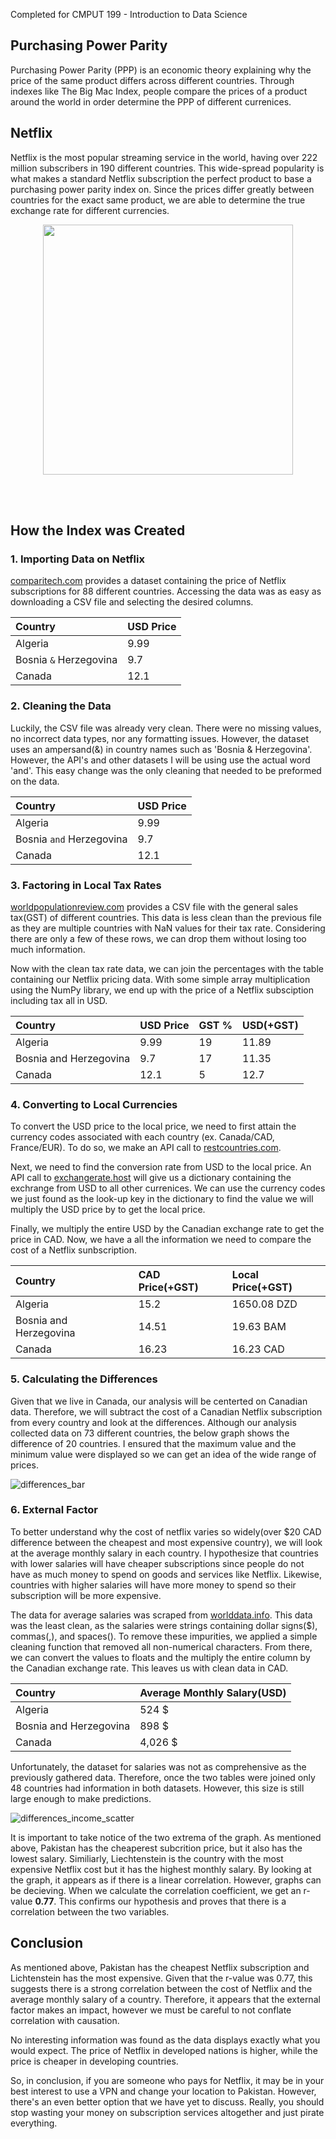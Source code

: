Completed for CMPUT 199 - Introduction to Data Science

## Purchasing Power Parity
Purchasing Power Parity (PPP) is an economic theory explaining why the price of the same product differs across different countries. Through indexes like The Big Mac Index, people compare the prices of a product around the world in order determine the PPP of different currenices.

## Netflix
Netflix is the most popular streaming service in the world, having over 222 million subscribers in 190 different countries. This wide-spread popularity is what makes a standard Netflix subscription the perfect product to base a purchasing power parity index on. Since the prices differ greatly between countries for the exact same product, we are able to determine the true exchange rate for different currencies.

<p align="center">
<img src="netflix.jpg" width="400">
</p>

 <br />
 <br />

## How the Index was Created
### 1. Importing Data on Netflix
[comparitech.com](https://www.comparitech.com/blog/vpn-privacy/countries-netflix-cost/) provides a dataset containing the price of Netflix subscriptions for 88 different countries. Accessing the data was as easy as downloading a CSV file and selecting the desired columns.


| Country        | USD Price          |
|:-------------|:------------------|
| Algeria           | 9.99 |
| Bosnia `&` Herzegovina | 9.7  |
| Canada           | 12.1 |

### 2. Cleaning the Data
Luckily, the CSV file was already very clean. There were no missing values, no incorrect data types, nor any formatting issues. However, the dataset uses an ampersand(&) in country names such as 'Bosnia & Herzegovina'. However, the API's and other datasets I will be using use the actual word 'and'. This easy change was the only cleaning that needed to be preformed on the data.

| Country        | USD Price          |
|:-------------|:------------------|
| Algeria           | 9.99 |
| Bosnia `and` Herzegovina | 9.7  |
| Canada           | 12.1 |

### 3. Factoring in Local Tax Rates
[worldpopulationreview.com](https://worldpopulationreview.com/country-rankings/highest-taxed-countries) provides a CSV file with the general sales tax(GST) of different countries. This data is less clean than the previous file as they are multiple countries with NaN values for their tax rate. Considering there are only a few of these rows, we can drop them without losing too much information. 

Now with the clean tax rate data, we can join the percentages with the table containing our Netflix pricing data. With some simple array multiplication using the NumPy library, we end up with the price of a Netflix subsciption including tax all in USD.

| Country                | USD Price | GST % | USD(+GST) |
|:-----------------------|:----------|:------|:----------|
| Algeria                | 9.99      |   19  |    11.89  |
| Bosnia and Herzegovina | 9.7       |   17  | 11.35     |
| Canada                 | 12.1      |    5  |  12.7     |

### 4. Converting to Local Currencies
To convert the USD price to the local price, we need to first attain the currency codes associated with each country (ex. Canada/CAD, France/EUR). To do so, we make an API call to [restcountries.com](https://restcountries.com).

Next, we need to find the conversion rate from USD to the local price. An API call to [exchangerate.host](https://exchangerate.host/#/) will give us a dictionary containing the exchrange from USD to all other currenices. We can use the currency codes we just found as the look-up key in the dictionary to find the value we will multiply the USD price by to get the local price.

Finally, we multiply the entire USD by the Canadian exchange rate to get the price in CAD. Now, we have a all the information we need to compare the cost of a Netflix sunbscription.

| Country                | CAD Price(+GST) | Local Price(+GST) |
|:-----------------------|:----------------|:------------------|
| Algeria                | 15.2            |   1650.08 DZD	    | 
| Bosnia and Herzegovina | 14.51           |   19.63 BAM       |
| Canada                 | 16.23           |    16.23 CAD	     |

### 5. Calculating the Differences
Given that we live in Canada, our analysis will be centerted on Canadian data. Therefore, we will subtract the cost of a Canadian Netflix subscription from every country and look at the differences. Although our analysis collected data on 73 different countries, the below graph shows the difference of 20 countries. I ensured that the maximum value and the minimum value were displayed so we can get an idea of the wide range of prices.

![differences_bar](differences_bar.png "Differences Bar")

### 6. External Factor
To better understand why the cost of netflix varies so widely(over $20 CAD difference between the cheapest and most expensive country), we will look at the average monthly salary in each country. I hypothesize that countries with lower salaries will have cheaper subscriptions since people do not have as much money to spend on goods and services like Netflix. Likewise, countries with higher salaries will have more money to spend so their subscription will be more expensive.

The data for average salaries was scraped from [worlddata.info](https://www.worlddata.info/average-income.php). This data was the least clean, as the salaries were strings containing dollar signs($), commas(,), and spaces(). To remove these impurities, we applied a simple cleaning function that removed all non-numerical characters. From there, we can convert the values to floats and the multiply the entire column by the Canadian exchange rate. This leaves us with clean data in CAD.

| Country        | Average Monthly Salary(USD)      |
|:-------------|:------------------|
| Algeria           | 524 $ |
| Bosnia and Herzegovina | 898 $  |
| Canada           | 4,026 $ |

Unfortunately, the dataset for salaries was not as comprehensive as the previously gathered data. Therefore, once the two tables were joined only 48 countries had information in both datasets. However, this size is still large enough to make predictions.

![differences_income_scatter](differences_income_scatter.png "Differences Income Scatter")

It is important to take notice of the two extrema of the graph. As mentioned above, Pakistan has the cheaperest subcrition price, but it also has the lowest salary. Similiarly, Liechtenstein is the country with the most expensive Netflix cost but it has the highest monthly salary. By looking at the graph, it appears as if there is a linear correlation. However, graphs can be decieving. When we calculate the correlation coefficient, we get an r-value **0.77**. This confirms our hypothesis and proves that there is a correlation between the two variables.

## Conclusion
As mentioned above, Pakistan has the cheapest Netflix subscription and Lichtenstein has the most expensive. Given that the r-value was 0.77, this suggests there is a strong correlation between the cost of Netflix and the average monthly salary of a country. Therefore, it appears that the external factor makes an impact, however we must be careful to not conflate correlation with causation.

No interesting information was found as the data displays exactly what you would expect. The price of Netflix in developed nations is higher, while the price is cheaper in developing countries.

So, in conclusion, if you are someone who pays for Netflix, it may be in your best interest to use a VPN and change your location to Pakistan. However, there's an even better option that we have yet to discuss. Really, you should stop wasting your money on subscription services altogether and just pirate everything.



